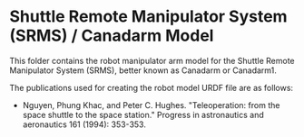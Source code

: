 # Shuttle Remote Manipulator System (SRMS) / Canadarm Model

This folder contains the robot manipulator arm model for the Shuttle Remote Manipulator System (SRMS), better known as Canadarm or Canadarm1.

The publications used for creating the robot model URDF file are as follows:

- Nguyen, Phung Khac, and Peter C. Hughes. "Teleoperation: from the space shuttle to the space station." Progress in astronautics and aeronautics 161 (1994): 353-353.